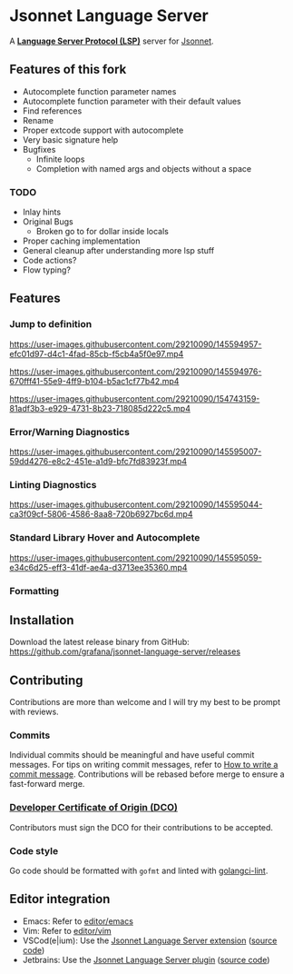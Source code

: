 # Jsonnet Language Server

A **[Language Server Protocol (LSP)](https://langserver.org)** server for [Jsonnet](https://jsonnet.org).

## Features of this fork

 * Autocomplete function parameter names
 * Autocomplete function parameter with their default values
 * Find references
 * Rename
 * Proper extcode support with autocomplete
 * Very basic signature help
 * Bugfixes
    * Infinite loops
    * Completion with named args and objects without a space

### TODO
 * Inlay hints
 * Original Bugs
    * Broken go to for dollar inside locals
 * Proper caching implementation
 * General cleanup after understanding more lsp stuff
 * Code actions?
 * Flow typing?

## Features

### Jump to definition

https://user-images.githubusercontent.com/29210090/145594957-efc01d97-d4c1-4fad-85cb-f5cb4a5f0e97.mp4

https://user-images.githubusercontent.com/29210090/145594976-670fff41-55e9-4ff9-b104-b5ac1cf77b42.mp4

https://user-images.githubusercontent.com/29210090/154743159-81adf3b3-e929-4731-8b23-718085d222c5.mp4

### Error/Warning Diagnostics

https://user-images.githubusercontent.com/29210090/145595007-59dd4276-e8c2-451e-a1d9-bfc7fd83923f.mp4

### Linting Diagnostics

https://user-images.githubusercontent.com/29210090/145595044-ca3f09cf-5806-4586-8aa8-720b6927bc6d.mp4

### Standard Library Hover and Autocomplete

https://user-images.githubusercontent.com/29210090/145595059-e34c6d25-eff3-41df-ae4a-d3713ee35360.mp4

### Formatting

## Installation

Download the latest release binary from GitHub: https://github.com/grafana/jsonnet-language-server/releases

## Contributing

Contributions are more than welcome and I will try my best to be prompt
with reviews.

### Commits

Individual commits should be meaningful and have useful commit messages.
For tips on writing commit messages, refer to [How to write a commit
message](https://chris.beams.io/posts/git-commit/). Contributions will
be rebased before merge to ensure a fast-forward merge.

### [Developer Certificate of Origin (DCO)](https://github.com/probot/dco#how-it-works)

Contributors must sign the DCO for their contributions to be accepted.

### Code style

Go code should be formatted with `gofmt` and linted with
[golangci-lint](https://golangci-lint.run/).

## Editor integration

* Emacs: Refer to [editor/emacs](editor/emacs)
* Vim: Refer to [editor/vim](editor/vim)
* VSCod(e|ium): Use the [Jsonnet Language Server extension](https://marketplace.visualstudio.com/items?itemName=Grafana.vscode-jsonnet) ([source code](https://github.com/grafana/vscode-jsonnet))
* Jetbrains: Use the [Jsonnet Language Server plugin](https://plugins.jetbrains.com/plugin/18752-jsonnet-language-server) ([source code](https://github.com/zzehring/intellij-jsonnet))
